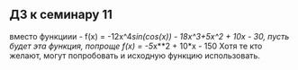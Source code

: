 ## ДЗ к семинару 11

вместо функциии - f(x) = -12x^4*sin(cos(x)) - 18x^3+5x^2 + 10x - 30, пусть будет эта функция, попроще
f(x) = -5*x**2 + 10*x - 150
Хотя те кто желают, могут попробовать и исходную функцию использовать.
